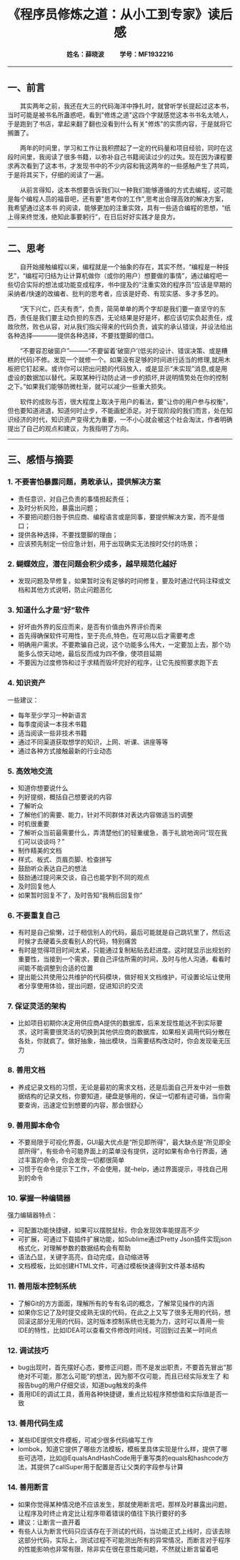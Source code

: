 # <center>《程序员修炼之道：从小工到专家》读后感</center>   
  
#### <center>姓名：薛晓波 &emsp;&emsp; 学号：MF1932216</center> 
---  
## 一、前言  
&emsp;&emsp;其实两年之前，我还在大三的代码海洋中挣扎时，就曾听学长提起过这本书，当时可能是被书名所蛊惑吧，看到"修炼之道"这四个字就感觉这本书书名太唬人，于是跑到了书店，拿起来翻了翻也没看到什么有关"修炼"的实质内容，于是就将它搁置了。  

&emsp;&emsp;两年的时间里，学习和工作让我积攒起了一定的代码量和项目经验，同时在这段时间里，我阅读了很多书籍，以弥补自己书籍阅读过少的过失。现在因为课程要求再次看到了这本书，才发现书中的不少内容和我这两年的一些感触产生了共鸣，于是将其买下，仔细的阅读了一遍。 
  
&emsp;&emsp;从前言得知，这本书想要告诉我们以一种我们能够遵循的方式去编程，这可能是每个编程人员的福音吧，还有要"思考你的工作",思考出合理高效的解决方案，我希望通过这本书 的阅读，能够更加的注重实效，具有一些适合编程的思想，“纸上得来终觉浅，绝知此事要躬行”，在日后好好实践才是良方。  
  
---
## 二、思考  
&emsp;&emsp;自开始接触编程以来，编程就是一个抽象的存在，其实不然，“编程是一种技艺”，“编程可归结为让计算机做你（或你的用户）想要做的事情”，通过编程吧一些切合实际的想法或功能变成程序，书中提及的“注重实效的程序员”应该是早期的采纳者/快速的改编者、批判的思考者，应该是好奇、有现实感、多才多艺的。 

&emsp;&emsp;“天下兴亡，匹夫有责”，负责，简简单单的两个字却是我们要一直坚守的东西，责任是我们要主动负担的东西，无论结果是好是坏，都应该切实负起责任，成故欣然，败也从容，对从我们指尖得来的代码负责，诚实的承认错误，并设法给出各种选择————提供各种选择，不要找蹩脚的借口。  

&emsp;&emsp;“不要容忍破窗户”———“不要留着‘破窗户’(低劣的设计、错误决策、或是糟糕的代码)不修。发现一个就修一个。如果没有足够的时间进行适当的修理,就用木板把它钉起来。或许你可以把出问题的代码放入，或是显示“未实现”消息,或是用虚设的数据加以替代。采取某种行动防止进一步的损坏,并说明情势处在你的控制之下。”如果我们能够防微杜渐，就可以减少一些重大损失。  

&emsp;&emsp;软件的成败与否，很大程度上取决于用户的看法，要“让你的用户参与权衡”，但也要知道进退，知道何时止步，不能画蛇添足。对于现阶段的我们而言，处在知识经济的时代，知识资产变得尤为重要，一不小心就会被这个社会淘汰，作者明确提出了自己的观点和建议，为我指明了方向。  

---  
## 三、感悟与摘要
### 1. 不要害怕暴露问题，勇敢承认，提供解决方案  
- 责任意识，对自己负责的事情担起责任；
- 及时分析风险，暴露出问题；
- 不要把问题归咎于供应商、编程语言或是同事，要提供解决方案，而不是借口；
- 提供各种选择，不要找蹩脚的理由；
- 应该预先制定一份应急计划，用于出现确实无法按时交付的场景；

### 2. 蝴蝶效应，潜在问题会积少成多，越早规范化越好
- 发现问题及早修复，如果暂时没有足够的时间修复，要及时通过代码注释或文档和其他方式说明，防止问题恶化

### 3. 知道什么才是“好”软件
- 好坏由外界的反应而来，是否有价值由外界评价而来
- 首先得确保软件可用性，至于亮点,特色，在可用以后才需要考虑
- 明确用户需求。不要欺骗自己说，这个功能多么伟大，一定要加上去，那个功能多么惊天动地，最后反而成为四不像，使项目延期
- 不要因为过度修饰和过于求精而毁坏完好的程序，让它先按照要求跑下去

### 4. 知识资产   
一些建议：
- 每年至少学习一种新语言
- 每季度阅读一本技术书籍
- 适当阅读一些非技术书籍
- 通过不同渠道获取想学的知识，上网、听课、讲座等等
- 通过各种方式接触最新的行业动态

### 5. 高效地交流
- 知道你想要说什么
- 列好提纲，概括自己想要说的内容
- 了解听众
- 了解他们的需要、能力，针对不同群体对表达内容做适当的调整
- 时机很重要
- 了解听众当前最需要什么，弄清楚他们的轻重缓急，善于礼貌地询问“现在我们可以谈谈吗？”
- 制作精美的文档
- 样式、板式、页眉页脚、检查拼写
- 鼓励听众表达自己的想法
- 鼓励通过提问来交谈，自己也能学到不同的观点
- 及时回复他人
- 如果暂时回复不了，及时告知“我稍后回复你”

### 6. 不要重复自己
- 有时是自己偷懒，过于相信别人的代码，最后可能就是自己跳坑里了，然后这时候才去硬着头皮看别人的代码，特别痛苦
- 有时是觉得项目时间太紧，只能通过复制粘贴去赶进度。这时就显示出规划的重要性，当接到一个需求，要自己评估所需的时间，及时与他人沟通，看看时间能不能调整到合适的位置
- 提出能公共使用公共维护的代码模块，做好相关文档维护，可设置论坛让使用者分享使用体验，提出问题，促进知识的交流
### 7. 保证灵活的架构
- 比如项目初期你决定用供应商A提供的数据库，后来发现性能达不到实际要求，这时需要很灵活的切换到其他供应商的数据库，如果相关调用代码分散在各处，你就疯了。做好抽象，抽出模块，当需要结构改动时，你会发现毫无压力

### 8. 善用文档
- 养成记录文档的习惯，无论是最初的需求文档，还是后面自己开发中对一些数据结构的记录文档，你要知道，硬盘是够用的，保证一切都有迹可循，当你需要查询，迅速定位到想要的内容，那会很舒心

### 9. 善用脚本命令
- 不要局限于可视化界面，GUI最大优点是“所见即所得”，最大缺点是“所见即全部所得”，有些命令可能界面上的菜单没有提供，这时如果有命令行界面，通过丰富的命令，你会发现一切都很简单
- 习惯于在命令提示下工作，不会使用，就–help，通过界面提示，寻找自己用到的命令

### 10. 掌握一种编辑器
强力编辑器特点：
- 可配置功能快捷键，如果可以摆脱鼠标，你会发现效率能提高不少
- 可扩展，可通过下载插件扩展功能，如Sublime通过Pretty Json插件实现json格式化，对理解参数的数据结构会有帮助
- 语法凸显，关键字高亮，自动完成，自动缩进等
- 文档模板，比如创建HTML文件，可通过模板快速得到文件基本结构

### 11. 善用版本控制系统
- 了解Git的方方面面，理解所有的专有名词的概念，了解常见操作的内涵
- 如果你忘记了及时提交成熟无误的代码，在此之上又写了很多无用的代码，想回滚这部分无用的代码，这时版本控制系统也无能为力，这时可以善用一些IDE的特性，比如IDEA可以查看文件修改时间线，可回到过去某一时间点

### 12. 调试技巧
- bug出现时，首先摆好心态，要修正问题，而不是发出职责，不要首先冒出“那绝对不可能，那怎么可能”的想法，因为那不仅可能，而且已经实际发生了
和报告bug的用户仔细交谈，知道bug触发的条件
- 善用IDE的调试工具，善用各种快捷键，重点比较程序预想值和实际值是否一致

### 13. 善用代码生成
- 某些IDE提供文件模板，可减少很多代码编写工作
- lombok，知道它提供了哪些方法模板，模板里具体实现是什么样，提供了哪些可选项，比如@EqualsAndHashCode用于重写类的equals和hashcode方法，其提供了callSuper用于配置是否让父类的字段参与计算

### 14. 善用断言
- 如果你觉得某种情况绝不应该发生，那就使用断言吧，那样及时暴露出问题，让程序及时终止肯定比让程序带着错误的值往下执行要好的多
- 建议：让断言一直开着
- 有些人认为断言代码只应该存在于测试的代码，当功能正式上线时，应该去除这部分代码，实际上，测试过程不可能测出所有的异常情况，而断言对于程序的性能影响也非常有限，除非实在很在意性能问题，不然就让断言留着吧